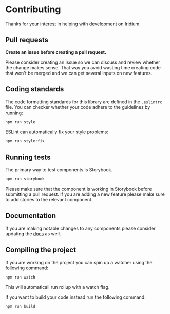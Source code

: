 # Contributing

Thanks for your interest in helping with development on Iridium.

## Pull requests

**Create an issue before creating a pull request.**

Please consider creating an issue so we can discuss and review whether the change makes sense. That way you avoid wasting time creating code that won't be merged and we can get several inputs on new features.

## Coding standards

The code formatting standards for this library are defined in the `.eslintrc` file. You can checker whether your code adhere to the guidelines by running:

```sh
npm run style
```

ESLint can automatically fix your style problems:

```sh
npm run style:fix
```

## Running tests

The primary way to test components is Storybook. 

```sh
npm run storybook
```

Please make sure that the component is working in Storybook before submitting a pull request. If you are adding a new feature please make sure to add stories to the relevant component.

## Documentation

If you are making notable changes to any components please consider updating the [docs](https://github.com/iridiumui/docs) as well.

## Compiling the project

If you are working on the project you can spin up a watcher using the following command:

```sh
npm run watch
```

This will automaticall run rollup with a watch flag.

If you want to build your code instead run the following command:
```sh
npm run build
```
